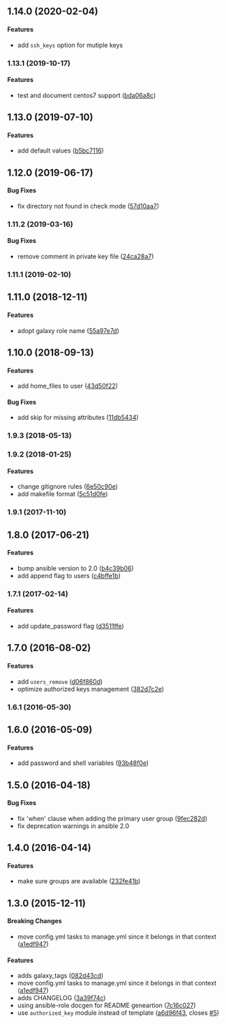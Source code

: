 <a name="1.14.0"></a>
## 1.14.0 (2020-02-04)


#### Features

*   add `ssh_keys` option for mutiple keys


<a name="1.13.1"></a>
### 1.13.1 (2019-10-17)


#### Features

*   test and document centos7 support ([bda06a8c](https://github.com/weareinteractive/ansible-users/commit/bda06a8cf77f198bf659b1c795a4e5a759a04b5e))



<a name="1.13.0"></a>
## 1.13.0 (2019-07-10)


#### Features

*   add default values ([b5bc7116](https://github.com/weareinteractive/ansible-users/commit/b5bc7116ab64e9e01c972a8bf944e0d4def837c3))



<a name="1.12.0"></a>
## 1.12.0 (2019-06-17)


#### Bug Fixes

*   fix directory not found in check mode ([57d10aa7](https://github.com/weareinteractive/ansible-users/commit/57d10aa765331429f91e3e1c6210f15ff5f0a1dc))



<a name="1.11.2"></a>
### 1.11.2 (2019-03-16)


#### Bug Fixes

*   remove comment in private key file ([24ca28a7](https://github.com/weareinteractive/ansible-users/commit/24ca28a79b69d138e136d302452aa1a4a9a88d34))



<a name="1.11.1"></a>
### 1.11.1 (2019-02-10)




<a name="1.11.0"></a>
## 1.11.0 (2018-12-11)


#### Features

*   adopt galaxy role name ([55a97e7d](https://github.com/weareinteractive/ansible-users/commit/55a97e7da4444af230a1621e7cd68ed80ec41a3a))



<a name="1.10.0"></a>
## 1.10.0 (2018-09-13)


#### Features

*   add home_files to user ([43d50f22](https://github.com/weareinteractive/ansible-users/commit/43d50f2265958889b1f73dd4fd8da3fbaeb42d1b))

#### Bug Fixes

*   add skip for missing attributes ([11db5434](https://github.com/weareinteractive/ansible-users/commit/11db5434588e868b76d16404b242d2731333b966))



<a name="1.9.3"></a>
### 1.9.3 (2018-05-13)




<a name="1.9.2"></a>
### 1.9.2 (2018-01-25)


#### Features

*   change gitignore rules ([6e50c90e](https://github.com/weareinteractive/ansible-users/commit/6e50c90e2d7a43392492bb0a9e662dd5f3da6188))
*   add makefile format ([5c51d0fe](https://github.com/weareinteractive/ansible-users/commit/5c51d0fe1d99240a95dbfa791da62de3e2c57ab6))



<a name="1.9.1"></a>
### 1.9.1 (2017-11-10)




<a name="1.8.0"></a>
## 1.8.0 (2017-06-21)


#### Features

*   bump ansible version to 2.0 ([b4c39b06](https://github.com/weareinteractive/ansible-users/commit/b4c39b0653ac425a34b5162af0309465cd7284c8))
*   add append flag to users ([c4bffe1b](https://github.com/weareinteractive/ansible-users/commit/c4bffe1b7cc44d557b2b88ac1925f19c92f85f6d))



<a name="1.7.1"></a>
### 1.7.1 (2017-02-14)


#### Features

*   add update_password flag ([d3511ffe](https://github.com/weareinteractive/ansible-users/commit/d3511ffee448b691965ad4b976a7b32e7dc8824d))



<a name="1.7.0"></a>
## 1.7.0 (2016-08-02)


#### Features

*   add `users_remove` ([d06f860d](https://github.com/weareinteractive/ansible-users/commit/d06f860d064da9115331224ec16fcfe5db91fa82))
*   optimize authorized keys management ([382d7c2e](https://github.com/weareinteractive/ansible-users/commit/382d7c2e9f7edc987c2f8b0679fc27cdfdc9c6b6))



<a name="1.6.1"></a>
### 1.6.1 (2016-05-30)




<a name="1.6.0"></a>
## 1.6.0 (2016-05-09)


#### Features

*   add password and shell variables ([93b48f0e](https://github.com/weareinteractive/ansible-users/commit/93b48f0eb0e9c547717a5679f9dbc14a18d32b17))



<a name="1.5.0"></a>
## 1.5.0 (2016-04-18)


#### Bug Fixes

*   fix 'when' clause when adding the primary user group ([9fec282d](https://github.com/weareinteractive/ansible-users/commit/9fec282d4635eeb808837c4ce9ddfed25ce7bffd))
*   fix deprecation warnings in ansible 2.0


<a name="1.4.0"></a>
## 1.4.0 (2016-04-14)


#### Features

*   make sure groups are available ([232fe41b](https://github.com/weareinteractive/ansible-users/commit/232fe41b47372177492789e7a9f1ee5bb851de2e))



<a name="1.3.0"></a>
## 1.3.0 (2015-12-11)


#### Breaking Changes

*   move config.yml tasks to manage.yml since it belongs in that context ([a1edf947](https://github.com/weareinteractive/ansible-users/commit/a1edf94719275b4f204105807ee32d21dd3319d2))

#### Features

*   adds galaxy_tags ([082d43cd](https://github.com/weareinteractive/ansible-users/commit/082d43cd4cadbfacb9e6c57e54dfdf3d17f31db8))
*   move config.yml tasks to manage.yml since it belongs in that context ([a1edf947](https://github.com/weareinteractive/ansible-users/commit/a1edf94719275b4f204105807ee32d21dd3319d2))
*   adds CHANGELOG ([3a39f74c](https://github.com/weareinteractive/ansible-users/commit/3a39f74cb6ba1bea4fda7483122bae889ac6251e))
*   using ansible-role docgen for README geneartion ([7c16c027](https://github.com/weareinteractive/ansible-users/commit/7c16c02716a65af4e90916bf88bf0083a5a902d1))
*   use `authorized_key` module instead of template ([a6d96f43](https://github.com/weareinteractive/ansible-users/commit/a6d96f4358e601c9c634b43629e8e9304f0e395e), closes [#5](https://github.com/weareinteractive/ansible-users/issues/5))
